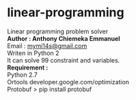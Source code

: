 # linear-programming
Linear programming problem solver<br><b>Author :  Anthony Chiemeka Emmanuel</b><br>Email : mymi14s@gmail.com<br>Writen in Python 2<br>It can solve 99 constraint and variables.<br><b>Requirement :</b><br>Python 2.7<br>Ortools developer.google.com/optimization<br>Protobuf > pip install protobuf
